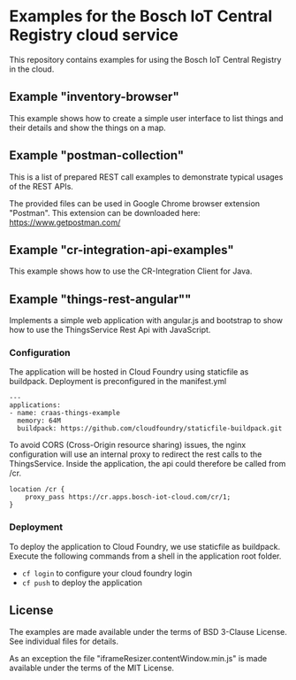 # Examples for the Bosch IoT Central Registry cloud service

This repository contains examples for using the Bosch IoT Central Registry in the cloud.

## Example "inventory-browser"

This example shows how to create a simple user interface to list things and their details and show the things on a map.

## Example "postman-collection"

This is a list of prepared REST call examples to demonstrate typical usages of the REST APIs.

The provided files can be used in Google Chrome browser extension "Postman". This extension can be downloaded here: <https://www.getpostman.com/>

## Example "cr-integration-api-examples"

This example shows how to use the CR-Integration Client for Java.

## Example "things-rest-angular""

Implements a simple web application with angular.js and bootstrap to show how to use the ThingsService Rest Api with JavaScript.

### Configuration

The application will be hosted in Cloud Foundry using staticfile as buildpack. Deployment is preconfigured in the manifest.yml

```
---
applications:
- name: craas-things-example
  memory: 64M
  buildpack: https://github.com/cloudfoundry/staticfile-buildpack.git
```

To avoid CORS (Cross-Origin resource sharing) issues, the nginx configuration will use an internal proxy to redirect the rest calls to the ThingsService. Inside the application, the api could therefore be called from /cr.

```
location /cr {
	proxy_pass https://cr.apps.bosch-iot-cloud.com/cr/1;
}
````

### Deployment

To deploy the application to Cloud Foundry, we use staticfile as buildpack. Execute the following commands from a shell in the application root folder.

* ```cf login``` to configure your cloud foundry login
* ```cf push``` to deploy the application

## License

The examples are made available under the terms of BSD 3-Clause License. See individual files for details.

As an exception the file "iframeResizer.contentWindow.min.js" is made available under the terms of the MIT License.
